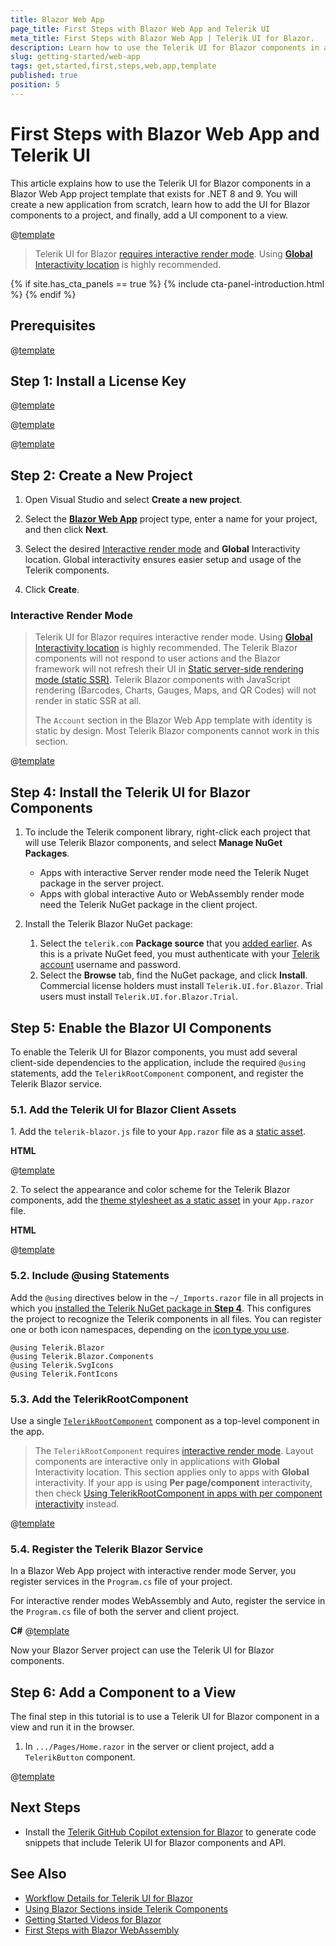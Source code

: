 ```yaml
---
title: Blazor Web App
page_title: First Steps with Blazor Web App and Telerik UI
meta_title: First Steps with Blazor Web App | Telerik UI for Blazor.
description: Learn how to use the Telerik UI for Blazor components in a Blazor Web App project template for .NET 8 and .NET 9.
slug: getting-started/web-app
tags: get,started,first,steps,web,app,template
published: true
position: 5
---
```


# First Steps with Blazor Web App and Telerik UI

This article explains how to use the Telerik UI for Blazor components in a Blazor Web App project template that exists for .NET 8 and 9. You will create a new application from scratch, learn how to add the UI for Blazor components to a project, and finally, add a UI component to a view.

@[template](/_contentTemplates/common/get-started.md#prerequisites-tip)

> Telerik UI for Blazor [requires interactive render mode](#interactive-render-mode). Using [**Global** Interactivity location](https://learn.microsoft.com/en-us/aspnet/core/blazor/components/render-modes?view=aspnetcore-9.0#apply-a-render-mode-to-the-entire-app) is highly recommended.

{% if site.has_cta_panels == true %}
{% include cta-panel-introduction.html %}
{% endif %}

## Prerequisites

@[template](/_contentTemplates/common/get-started.md#prerequisites-download)

## Step 1: Install a License Key

@[template](/_contentTemplates/common/get-started.md#license-key-version)

@[template](/_contentTemplates/common/get-started.md#license-key-manual-steps)

@[template](/_contentTemplates/common/get-started.md#license-key-know-more-link)

## Step 2: Create a New Project

1. Open Visual Studio and select **Create a new project**.

1. Select the [**Blazor Web App**](https://learn.microsoft.com/en-us/aspnet/core/blazor/project-structure?view=aspnetcore-8.0#blazor-web-app) project type, enter a name for your project, and then click **Next**.

1. Select the desired [Interactive render mode](https://learn.microsoft.com/en-us/aspnet/core/blazor/components/render-modes?view=aspnetcore-8.0#render-modes) and **Global** Interactivity location. Global interactivity ensures easier setup and usage of the Telerik components.

1. Click **Create**.

### Interactive Render Mode

> Telerik UI for Blazor requires interactive render mode. Using [**Global** Interactivity location](https://learn.microsoft.com/en-us/aspnet/core/blazor/components/render-modes?view=aspnetcore-9.0#apply-a-render-mode-to-the-entire-app) is highly recommended.
> The Telerik Blazor components will not respond to user actions and the Blazor framework will not refresh their UI in [Static server-side rendering mode (static SSR)](https://learn.microsoft.com/en-us/aspnet/core/blazor/components/render-modes?view=aspnetcore-9.0#static-server-side-rendering-static-ssr). Telerik Blazor components with JavaScript rendering (Barcodes, Charts, Gauges, Maps, and QR Codes) will not render in static SSR at all.
>
> The `Account` section in the Blazor Web App template with identity is static by design. Most Telerik Blazor components cannot work in this section.

@[template](/_contentTemplates/common/get-started.md#add-nuget-feed)

## Step 4: Install the Telerik UI for Blazor Components

1. To include the Telerik component library, right-click each project that will use Telerik Blazor components, and select **Manage NuGet Packages**.

    * Apps with interactive Server render mode need the Telerik Nuget package in the server project.
    * Apps with global interactive Auto or WebAssembly render mode need the Telerik NuGet package in the client project.

1. Install the Telerik Blazor NuGet package:

   1. Select the `telerik.com` **Package source** that you [added earlier](#step-3-add-the-telerik-nuget-feed-to-visual-studio). As this is a private NuGet feed, you must authenticate with your [Telerik account](https://www.telerik.com/account/) username and password.
   1. Select the **Browse** tab, find the NuGet package, and click **Install**. Commercial license holders must install `Telerik.UI.for.Blazor`. Trial users must install `Telerik.UI.for.Blazor.Trial`.

## Step 5: Enable the Blazor UI Components

To enable the Telerik UI for Blazor components, you must add several client-side dependencies to the application, include the required `@using` statements, add the `TelerikRootComponent` component, and register the Telerik Blazor service.

### 5.1. Add the Telerik UI for Blazor Client Assets

1\. Add the `telerik-blazor.js` file to your `App.razor` file as a [static asset](slug:getting-started/what-you-need#css-theme-and-javascript-files).

**HTML**

@[template](/_contentTemplates/common/js-interop-file.md#js-interop-file-snippet)

2\. To select the appearance and color scheme for the Telerik Blazor components, add the [theme stylesheet as a static asset](slug:themes-overview#using-a-theme) in your `App.razor` file.

**HTML**

@[template](/_contentTemplates/common/js-interop-file.md#theme-static-asset-snippet)

### 5.2. Include @using Statements

Add the `@using` directives below in the `~/_Imports.razor` file in all projects in which you [installed the Telerik NuGet package in **Step 4**](#step-4-install-the-telerik-ui-for-blazor-components). This configures the project to recognize the Telerik components in all files. You can register one or both icon namespaces, depending on the [icon type you use](slug:common-features-icons).

````RAZOR.skip-repl _Imports.razor
@using Telerik.Blazor
@using Telerik.Blazor.Components
@using Telerik.SvgIcons
@using Telerik.FontIcons
````

### 5.3. Add the TelerikRootComponent

Use a single [`TelerikRootComponent`](slug:rootcomponent-overview) component as a top-level component in the app.

> The `TelerikRootComponent` requires [interactive render mode](https://learn.microsoft.com/en-us/aspnet/core/blazor/components/render-modes). Layout components are interactive only in applications with **Global** Interactivity location. This section applies only to apps with **Global** interactivity. If your app is using **Per page/component** interactivity, then check [Using TelerikRootComponent in apps with per component interactivity](slug:rootcomponent-percomponent) instead.

@[template](/_contentTemplates/common/get-started.md#root-component-main-layout)

### 5.4. Register the Telerik Blazor Service

In a Blazor Web App project with interactive render mode Server, you register services in the `Program.cs` file of your project.

For interactive render modes WebAssembly and Auto, register the service in the `Program.cs` file of both the server and client project.

**C#**
@[template](/_contentTemplates/common/js-interop-file.md#register-telerik-service-server)

Now your Blazor Server project can use the Telerik UI for Blazor components.

## Step 6: Add a Component to a View

The final step in this tutorial is to use a Telerik UI for Blazor component in a view and run it in the browser.

1. In `.../Pages/Home.razor` in the server or client project, add a `TelerikButton` component.

@[template](/_contentTemplates/common/get-started.md#add-component-sample)

## Next Steps

* Install the [Telerik GitHub Copilot extension for Blazor](slug:common-features-ai-code-assistant) to generate code snippets that include Telerik UI for Blazor components and API.

## See Also

* [Workflow Details for Telerik UI for Blazor](slug:getting-started/what-you-need)
* [Using Blazor Sections inside Telerik Components](slug:common-kb-net8-sections)
* [Getting Started Videos for Blazor](https://www.youtube.com/watch?v=aaRAZYaJ4xc&list=PLvmaC-XMqeBYPTwcm478vs8Rujq2tiVJo)
* [First Steps with Blazor WebAssembly](slug:getting-started/client-side)
